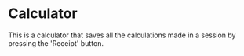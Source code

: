 # Calculator 
This is a calculator that saves all the calculations made in a session by pressing the 'Receipt' button. 

